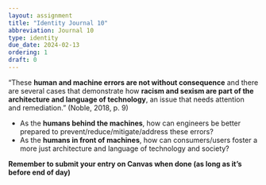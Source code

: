```yaml
---
layout: assignment
title: "Identity Journal 10"
abbreviation: Journal 10
type: identity
due_date: 2024-02-13
ordering: 1
draft: 0
---
```


“These **human and machine errors are not without consequence**
and there are several cases that demonstrate how **racism and sexism are part of the architecture and language of technology**, an issue that needs attention and remediation.” (Noble, 2018, p. 9)

- As the **humans behind the machines**, how can engineers be better prepared to prevent/reduce/mitigate/address these errors?
- As the **humans in front of machines**, how can consumers/users foster a more just architecture and language of technology and society?


**Remember to submit your entry on Canvas when done (as long as it’s before end of day)**
